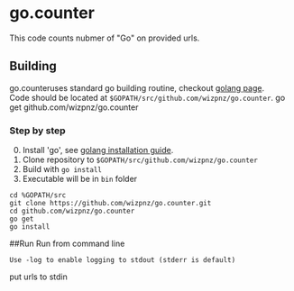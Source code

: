 # go.counter
This code counts nubmer of "Go" on provided urls.

## Building
go.counteruses standard go building routine, checkout [golang page](https://golang.org/doc/code.html).  
Code should be located at `$GOPATH/src/github.com/wizpnz/go.counter`.
go get github.com/wizpnz/go.counter

### Step by step
0. Install 'go', see [golang installation guide](https://golang.org/doc/install).
1. Clone repository to `$GOPATH/src/github.com/wizpnz/go.counter` 
2. Build with `go install`
3. Executable will be in `bin` folder

```
cd %GOPATH/src
git clone https://github.com/wizpnz/go.counter.git
cd github.com/wizpnz/go.counter
go get
go install
```

##Run
Run from command line
```
Use -log to enable logging to stdout (stderr is default)
```
put urls to stdin


